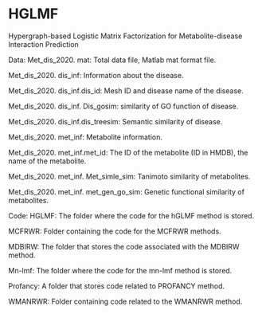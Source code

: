 # HGLMF
Hypergraph-based Logistic Matrix Factorization for Metabolite-disease Interaction Prediction

Data:
Met_dis_2020. mat: Total data file, Matlab mat format file.

Met_dis_2020. dis_inf: Information about the disease.

Met_dis_2020. dis_inf.dis_id: Mesh ID and disease name of the disease.

Met_dis_2020. dis_inf. Dis_gosim: similarity of GO function of disease.

Met_dis_2020. dis_inf.dis_treesim: Semantic similarity of disease.

Met_dis_2020. met_inf: Metabolite information.

Met_dis_2020. met_inf.met_id: The ID of the metabolite (ID in HMDB), the name of the metabolite.

Met_dis_2020. met_inf. Met_simle_sim: Tanimoto similarity of metabolites.

Met_dis_2020. met_inf. met_gen_go_sim: Genetic functional similarity of metabolites.






Code:
HGLMF: The folder where the code for the hGLMF method is stored.

MCFRWR: Folder containing the code for the MCFRWR methods.

MDBIRW: The folder that stores the code associated with the MDBIRW method.

Mn-lmf: The folder where the code for the mn-lmf method is stored.

Profancy: A folder that stores code related to PROFANCY method.

WMANRWR: Folder containing code related to the WMANRWR method.

